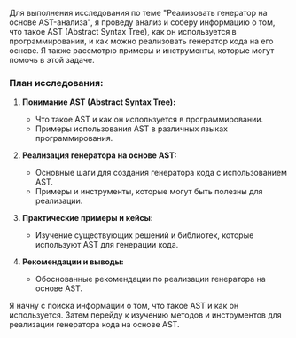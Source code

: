 Для выполнения исследования по теме "Реализовать генератор на основе AST-анализа", я проведу анализ и соберу информацию о том, что такое AST (Abstract Syntax Tree), как он используется в программировании, и как можно реализовать генератор кода на его основе. Я также рассмотрю примеры и инструменты, которые могут помочь в этой задаче.

### План исследования:
1. **Понимание AST (Abstract Syntax Tree):**
   - Что такое AST и как он используется в программировании.
   - Примеры использования AST в различных языках программирования.

2. **Реализация генератора на основе AST:**
   - Основные шаги для создания генератора кода с использованием AST.
   - Примеры и инструменты, которые могут быть полезны для реализации.

3. **Практические примеры и кейсы:**
   - Изучение существующих решений и библиотек, которые используют AST для генерации кода.

4. **Рекомендации и выводы:**
   - Обоснованные рекомендации по реализации генератора на основе AST.

Я начну с поиска информации о том, что такое AST и как он используется. Затем перейду к изучению методов и инструментов для реализации генератора кода на основе AST.